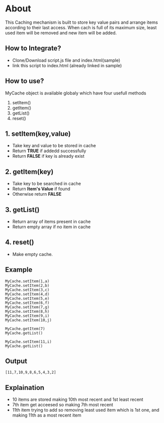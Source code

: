 # About
This Caching mechanism is built to store key value pairs and arrange items according to their last access.
When cach is full of its maximum size, least used item will be removed and new item will be added.

## How to Integrate?
 - Clone/Download script.js file and index.html(sample)
 - link this script to index.html (already linked in sample)
 
## How to use?
MyCache object is available globaly which have four usefull methods
1. setItem()
2. getItem()
3. getList()
4. reset()

## 1. setItem(key,value)
- Take key and value to be stored in cache
- Return **TRUE** if addedd successfully
- Return **FALSE** if key is already exist

## 2. getItem(key)
- Take key to be searched in cache
- Return **Item's Value** if found
- Otherwise return **FALSE**

## 3. getList()
- Return array of items present in cache
- Return empty array if no item in cache

## 4. reset()
- Make empty cache.

## Example

```
MyCache.setItem(1,a) 
MyCache.setItem(2,b)
MyCache.setItem(3,c)
MyCache.setItem(4,d)
MyCache.setItem(5,e)
MyCache.setItem(6,f)
MyCache.setItem(7,g)
MyCache.setItem(8,h)
MyCache.setItem(9,i)
MyCache.setItem(10,j)

MyCache.getItem(7)
MyCache.getList()

MyCache.setItem(11,i)
MyCache.getList()

```
## Output
```
[11,7,10,9,8,6,5,4,3,2]
```
## Explaination
- 10 items are stored making 10th most recent and 1st least recent
- 7th item get acceesed so making 7th most recent
- 11th item trying to add so removing least used item which is 1st one, and making 11th as a most recent item
